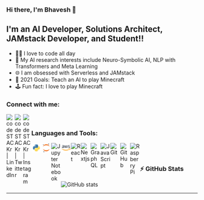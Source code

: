 ### Hi there, I'm Bhavesh 👋

## I'm an AI Developer, Solutions Architect, JAMstack Developer, and Student!!

- 👨‍💻 I love to code all day
- 🤖 My AI research interests include Neuro-Symbolic AI, NLP with Transformers and Meta Learning
- 🌐 I am obsessed with Serverless and JAMstack
- 🥅 2021 Goals: Teach an AI to play Minecraft
- 🕹️ Fun fact: I love to play Minecraft

### Connect with me:

[<img align="left" alt="codeSTACKr | LinkedIn" width="22px" src="https://cdn.jsdelivr.net/npm/simple-icons@v3/icons/linkedin.svg" />][linkedin]
[<img align="left" alt="codeSTACKr | Twitter" width="22px" src="https://cdn.jsdelivr.net/npm/simple-icons@v3/icons/twitter.svg" />][twitter]
[<img align="left" alt="codeSTACKr | Instagram" width="22px" src="https://cdn.jsdelivr.net/npm/simple-icons@v3/icons/instagram.svg" />][instagram]

<br />

### Languages and Tools:

<img align="left" alt="Python" width="26px" src="https://raw.githubusercontent.com/github/explore/main/topics/python/python.png" />
<img align="left" alt="Jupyter Notebook" width="26px" src="https://raw.githubusercontent.com/github/explore/main/topics/jupyter-notebook/jupyter-notebook.png" />
<img align="left" alt="Jupyter Notebook" width="26px" src="https://miro.medium.com/max/2400/1*8AaAYxLb-VOgGUW8V8JXQA.png" />
<img align="left" alt="AWS" width="26px" src="https://raw.githubusercontent.com/github/explore/main/topics/aws/aws.png" />
<img align="left" alt="React" width="26px" src="https://raw.githubusercontent.com/github/explore/topics/react/react.png" />
<img align="left" alt="Nextjs" width="26px" src="https://raw.githubusercontent.com/github/explore/topics/nextjs/nextjs.png" />
<img align="left" alt="GraphQL" width="26px" src="https://raw.githubusercontent.com/github/explore/topics/graphql/graphql.png" />
<img align="left" alt="JavaScript" width="26px" src="https://raw.githubusercontent.com/github/explore/topics/javascript/javascript.png" />
<img align="left" alt="Git" width="26px" src="https://raw.githubusercontent.com/github/explore/topics/git/git.png" />
<img align="left" alt="GitHub" width="26px" src="https://raw.githubusercontent.com/github/explore/topics/github/github.png" />
<img align="left" alt="Raspberry Pi" width="26px" src="https://raw.githubusercontent.com/github/explore/topics/raspberry-pi/raspberry-pi.png" />

<br />
<br />

### ⚡ GitHub Stats

![GitHub stats](https://github-readme-stats.vercel.app/api?username=nerdimite&count_private=true&show_icons=true&include_all_commits=true)

---

[linkedin]: https://linkedin.com/in/bhavesh-laddagiri
[twitter]: https://twitter.com/nerdimite
[instagram]: https://instagram.com/nerdimite

